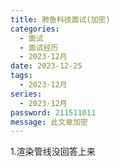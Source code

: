 ```yaml
---
title: 肺鱼科技面试(加密)
categories:
  - 面试
  - 面试经历
  - 2023-12月
date: 2023-12-25
tags:
  - 2023-12月
series:
  - 2023-12月 
password: 211511011
message: 此文章加密
---
```

1.渲染管线没回答上来
